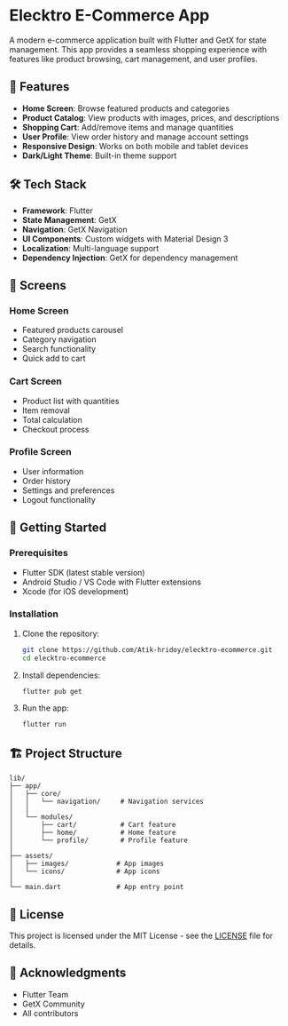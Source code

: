 # Elecktro E-Commerce App

A modern e-commerce application built with Flutter and GetX for state management. This app provides a seamless shopping experience with features like product browsing, cart management, and user profiles.

## 🚀 Features

- **Home Screen**: Browse featured products and categories
- **Product Catalog**: View products with images, prices, and descriptions
- **Shopping Cart**: Add/remove items and manage quantities
- **User Profile**: View order history and manage account settings
- **Responsive Design**: Works on both mobile and tablet devices
- **Dark/Light Theme**: Built-in theme support

## 🛠 Tech Stack

- **Framework**: Flutter
- **State Management**: GetX
- **Navigation**: GetX Navigation
- **UI Components**: Custom widgets with Material Design 3
- **Localization**: Multi-language support
- **Dependency Injection**: GetX for dependency management

## 📱 Screens

### Home Screen
- Featured products carousel
- Category navigation
- Search functionality
- Quick add to cart

### Cart Screen
- Product list with quantities
- Item removal
- Total calculation
- Checkout process

### Profile Screen
- User information
- Order history
- Settings and preferences
- Logout functionality

## 🚀 Getting Started

### Prerequisites
- Flutter SDK (latest stable version)
- Android Studio / VS Code with Flutter extensions
- Xcode (for iOS development)

### Installation

1. Clone the repository:
   ```bash
   git clone https://github.com/Atik-hridoy/elecktro-ecommerce.git
   cd elecktro-ecommerce
   ```

2. Install dependencies:
   ```bash
   flutter pub get
   ```

3. Run the app:
   ```bash
   flutter run
   ```

## 🏗 Project Structure

```
lib/
├── app/
│   ├── core/
│   │   └── navigation/     # Navigation services
│   │
│   └── modules/
│       ├── cart/           # Cart feature
│       ├── home/           # Home feature
│       └── profile/        # Profile feature
│
├── assets/
│   ├── images/            # App images
│   └── icons/             # App icons
│
└── main.dart              # App entry point
```

## 📝 License

This project is licensed under the MIT License - see the [LICENSE](LICENSE) file for details.

## 🙏 Acknowledgments

- Flutter Team
- GetX Community
- All contributors
